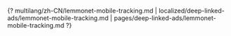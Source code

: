 {? multilang/zh-CN/lemmonet-mobile-tracking.md | localized/deep-linked-ads/lemmonet-mobile-tracking.md | pages/deep-linked-ads/lemmonet-mobile-tracking.md ?}
